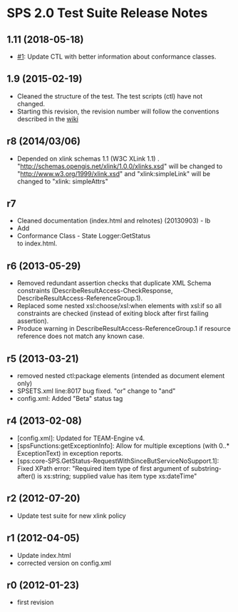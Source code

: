 # SPS 2.0 Test Suite Release Notes

## 1.11 (2018-05-18)

- [#1](https://github.com/opengeospatial/ets-sps20/issues/1): Update CTL with better information about conformance classes.

## 1.9 (2015-02-19)

- Cleaned the structure of the test. The test scripts (ctl) have not changed.
- Starting this revision, the revision number will follow the conventions described in the [wiki](https://github.com/opengeospatial/cite/wiki/OGC-Compliance-Testing-Tools)

## r8 (2014/03/06)

- Depended on xlink schemas 1.1 (W3C XLink 1.1) . "http://schemas.opengis.net/xlink/1.0.0/xlinks.xsd" will be changed to "http://www.w3.org/1999/xlink.xsd" and
		"xlink:simpleLink" will be changed to "xlink: simpleAttrs"

## r7

- Cleaned documentation (index.html and relnotes) (20130903) - lb
- Add <li>Conformance Class - State Logger:GetStatus</li> to index.html.

## r6 (2013-05-29)

- Removed redundant assertion checks that duplicate XML Schema constraints
  (DescribeResultAccess-CheckResponse, DescribeResultAccess-ReferenceGroup.1).
- Replaced some nested xsl:choose/xsl:when elements with xsl:if so all constraints 
  are checked (instead of exiting block after first failing assertion).
- Produce warning in DescribeResultAccess-ReferenceGroup.1 if resource reference 
  does not match any known case.


## r5 (2013-03-21)

- removed nested ctl:package elements (intended as document element only)
- SPSETS.xml line:8017 bug fixed.  "or" change to "and"
- config.xml: Added "Beta" status tag


## r4 (2013-02-08)

- [config.xml]: Updated for TEAM-Engine v4.
- [spsFunctions:getExceptionInfo]: Allow for multiple exceptions (with 0..* ExceptionText) 
  in exception reports.
- [sps:core-SPS.GetStatus-RequestWithSinceButServiceNoSupport.1]:
  Fixed XPath error: "Required item type of first argument of substring-after() 
  is xs:string; supplied value has item type xs:dateTime"


## r2 (2012-07-20)

- Update test suite for new xlink policy


## r1 (2012-04-05)


- Update index.html
- corrected version on config.xml


## r0 (2012-01-23)

- first revision
